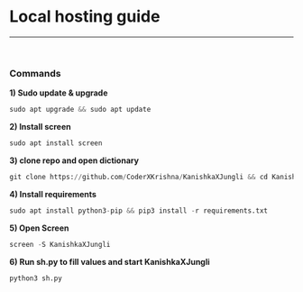 <h1>Local hosting guide</h1>

----


</details>

<br>

<h3>Commands</h3>

<b>1) Sudo update & upgrade</b>

```python
sudo apt upgrade && sudo apt update
```

<b>2) Install screen </b>

```python
sudo apt install screen
```

<b>3) clone repo and open dictionary </b>

```python
git clone https://github.com/CoderXKrishna/KanishkaXJungli && cd KanishkaXJungli
```

<b>4) Install requirements </b>

```python
sudo apt install python3-pip && pip3 install -r requirements.txt
```

<b>5) Open Screen </b>

```python
screen -S KanishkaXJungli 
```

<b>6) Run sh.py to fill values and start KanishkaXJungli </b>

```python
python3 sh.py
```
